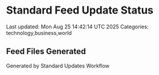# Standard Feed Update Status
Last updated: Mon Aug 25 14:42:14 UTC 2025
Categories: technology,business,world

## Feed Files Generated

Generated by Standard Updates Workflow

